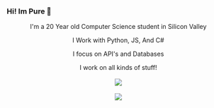 ### Hi! Im Pure 👋

<p align="center">
  I'm a 20 Year old Computer Science student in Silicon Valley
<p align="center">
  I Work with Python, JS, And C#
<p align="center">
  I focus on API's and Databases
<p align="center">
  I work on all kinds of stuff!
<br></br>

<a href="https://github.com/anuraghazra/github-readme-stats">
  <img align="center" src="https://github-readme-stats.vercel.app/api/top-langs/?username=PurityWasHere&theme=dark" />
</a>
<br></br>
<a href="https://github.com/anuraghazra/convoychat">
  <img align="center" src="https://github-readme-stats.vercel.app/api?username=PurityWasHere&show_icons=true&theme=dark" />
</a>
